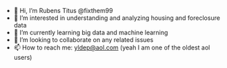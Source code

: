 - 👋 Hi, I’m Rubens Titus @fixthem99
- 👀 I’m interested in understanding and analyzing housing and foreclosure data
- 🌱 I’m currently learning big data and machine learning
- 💞️ I’m looking to collaborate on any related issues
- 📫 How to reach me: yldep@aol.com (yeah I am one of the oldest aol users)

<!---
fixthem99/fixthem99 is a ✨ special ✨ repository because its `README.md` (this file) appears on your GitHub profile.
You can click the Preview link to take a look at your changes.
--->
